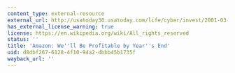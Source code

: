 ```yaml
---
content_type: external-resource
external_url: http://usatoday30.usatoday.com/life/cyber/invest/2001-03-26-amazon.htm
has_external_license_warning: true
license: https://en.wikipedia.org/wiki/All_rights_reserved
status: ''
title: 'Amazon: We''ll Be Profitable by Year''s End'
uid: d8dbf267-6128-4f10-94a2-dbbb45b1735f
wayback_url: ''
---
```

